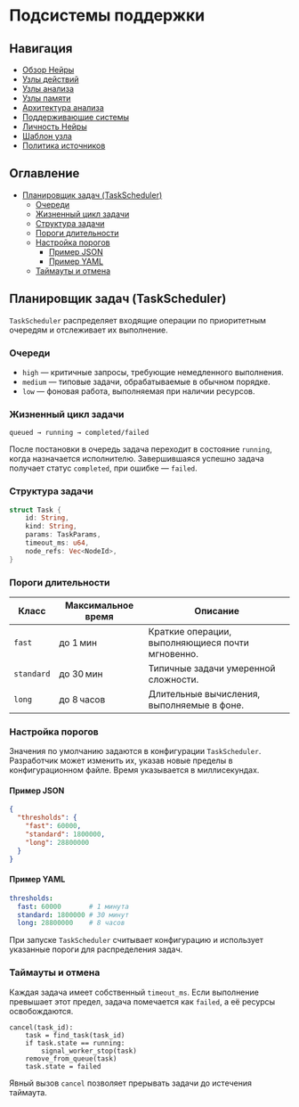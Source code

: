 # Подсистемы поддержки

## Навигация
- [Обзор Нейры](neira/README.md)
- [Узлы действий](neira/action-nodes.md)
- [Узлы анализа](neira/analysis-nodes.md)
- [Узлы памяти](neira/memory-nodes.md)
- [Архитектура анализа](neira/analysis-architecture.md)
- [Поддерживающие системы](neira/support-systems.md)
- [Личность Нейры](neira/personality.md)
- [Шаблон узла](neira/node-template.md)
- [Политика источников](neira/source-policy.md)

## Оглавление
- [Планировщик задач (TaskScheduler)](#планировщик-задач-taskscheduler)
  - [Очереди](#очереди)
  - [Жизненный цикл задачи](#жизненный-цикл-задачи)
  - [Структура задачи](#структура-задачи)
  - [Пороги длительности](#пороги-длительности)
  - [Настройка порогов](#настройка-порогов)
    - [Пример JSON](#пример-json)
    - [Пример YAML](#пример-yaml)
  - [Таймауты и отмена](#таймауты-и-отмена)

## Планировщик задач (TaskScheduler)

`TaskScheduler` распределяет входящие операции по приоритетным очередям и отслеживает их выполнение.

### Очереди

- `high` — критичные запросы, требующие немедленного выполнения.
- `medium` — типовые задачи, обрабатываемые в обычном порядке.
- `low` — фоновая работа, выполняемая при наличии ресурсов.

### Жизненный цикл задачи

`queued → running → completed/failed`

После постановки в очередь задача переходит в состояние `running`, когда назначается исполнителю. Завершившаяся успешно задача получает статус `completed`, при ошибке — `failed`.

### Структура задачи

```rust
struct Task {
    id: String,
    kind: String,
    params: TaskParams,
    timeout_ms: u64,
    node_refs: Vec<NodeId>,
}
```

### Пороги длительности

| Класс     | Максимальное время | Описание |
|-----------|-------------------|----------|
| `fast`    | до 1 мин | Краткие операции, выполняющиеся почти мгновенно. |
| `standard`| до 30 мин | Типичные задачи умеренной сложности. |
| `long`    | до 8 часов | Длительные вычисления, выполняемые в фоне. |

### Настройка порогов

Значения по умолчанию задаются в конфигурации `TaskScheduler`. Разработчик может изменить их, указав новые пределы в конфигурационном файле. Время указывается в миллисекундах.

#### Пример JSON

```json
{
  "thresholds": {
    "fast": 60000,
    "standard": 1800000,
    "long": 28800000
  }
}
```

#### Пример YAML

```yaml
thresholds:
  fast: 60000       # 1 минута
  standard: 1800000 # 30 минут
  long: 28800000    # 8 часов
```

При запуске `TaskScheduler` считывает конфигурацию и использует указанные пороги для распределения задач.

### Таймауты и отмена

Каждая задача имеет собственный `timeout_ms`. Если выполнение превышает этот предел, задача помечается как `failed`, а её ресурсы освобождаются.

```pseudo
cancel(task_id):
    task = find_task(task_id)
    if task.state == running:
        signal_worker_stop(task)
    remove_from_queue(task)
    task.state = failed
```

Явный вызов `cancel` позволяет прерывать задачи до истечения таймаута.
